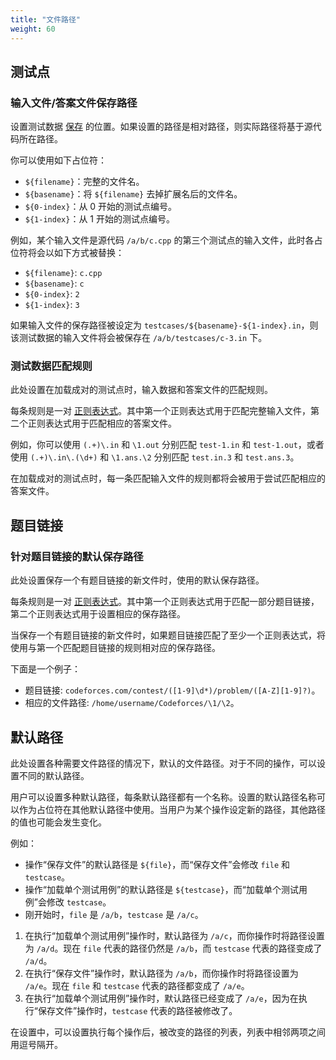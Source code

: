 ```yaml
---
title: "文件路径"
weight: 60
---
```


## 测试点

### 输入文件/答案文件保存路径

设置测试数据 [保存](../actions/_index.zh.md#save-testcases-on-save) 的位置。如果设置的路径是相对路径，则实际路径将基于源代码所在路径。

你可以使用如下占位符：

-   `${filename}`：完整的文件名。
-   `${basename}`：将 `${filename}` 去掉扩展名后的文件名。
-   `${0-index}`：从 0 开始的测试点编号。
-   `${1-index}`：从 1 开始的测试点编号。

例如，某个输入文件是源代码 `/a/b/c.cpp` 的第三个测试点的输入文件，此时各占位符将会以如下方式被替换：

-   `${filename}`: `c.cpp`
-   `${basename}`: `c`
-   `${0-index}`: `2`
-   `${1-index}`: `3`

如果输入文件的保存路径被设定为 `testcases/${basename}-${1-index}.in`，则该测试数据的输入文件将会被保存在 `/a/b/testcases/c-3.in` 下。

### 测试数据匹配规则

此处设置在加载成对的测试点时，输入数据和答案文件的匹配规则。

每条规则是一对 [正则表达式](../general/_index.zh.md#正则表达式)。其中第一个正则表达式用于匹配完整输入文件，第二个正则表达式用于匹配相应的答案文件。

例如，你可以使用 `(.+)\.in` 和 `\1.out` 分别匹配 `test-1.in` 和 `test-1.out`，或者使用 `(.+)\.in\.(\d+)` 和 `\1.ans.\2` 分别匹配 `test.in.3` 和 `test.ans.3`。

在加载成对的测试点时，每一条匹配输入文件的规则都将会被用于尝试匹配相应的答案文件。

## 题目链接

### 针对题目链接的默认保存路径

此处设置保存一个有题目链接的新文件时，使用的默认保存路径。

每条规则是一对 [正则表达式](../general/_index.zh.md#正则表达式)。其中第一个正则表达式用于匹配一部分题目链接，第二个正则表达式用于设置相应的保存路径。

当保存一个有题目链接的新文件时，如果题目链接匹配了至少一个正则表达式，将使用与第一个匹配题目链接的规则相对应的保存路径。

下面是一个例子：

- 题目链接: `codeforces.com/contest/([1-9]\d*)/problem/([A-Z][1-9]?)`。
- 相应的文件路径: `/home/username/Codeforces/\1/\2`。

## 默认路径

此处设置各种需要文件路径的情况下，默认的文件路径。对于不同的操作，可以设置不同的默认路径。

用户可以设置多种默认路径，每条默认路径都有一个名称。设置的默认路径名称可以作为占位符在其他默认路径中使用。当用户为某个操作设定新的路径，其他路径的值也可能会发生变化。

例如：

-   操作“保存文件”的默认路径是 `${file}`，而“保存文件”会修改 `file` 和 `testcase`。
-   操作“加载单个测试用例”的默认路径是 `${testcase}`，而“加载单个测试用例”会修改 `testcase`。
-   刚开始时，`file` 是 `/a/b`，`testcase` 是 `/a/c`。

1.  在执行“加载单个测试用例”操作时，默认路径为 `/a/c`，而你操作时将路径设置为 `/a/d`。现在 `file` 代表的路径仍然是 `/a/b`，而 `testcase` 代表的路径变成了 `/a/d`。
2.  在执行“保存文件”操作时，默认路径为 `/a/b`，而你操作时将路径设置为 `/a/e`。现在 `file` 和 `testcase` 代表的路径都变成了 `/a/e`。
3.  在执行“加载单个测试用例”操作时，默认路径已经变成了 `/a/e`，因为在执行“保存文件”操作时，`testcase` 代表的路径被修改了。

在设置中，可以设置执行每个操作后，被改变的路径的列表，列表中相邻两项之间用逗号隔开。
